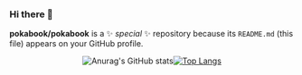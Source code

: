 ### Hi there 👋


**pokabook/pokabook** is a ✨ _special_ ✨ repository because its `README.md` (this file) appears on your GitHub profile.
<div align="center">

![Anurag's GitHub stats](https://github-readme-stats.vercel.app/api?username=pokabook&show_icons=true&theme=dark)[![Top Langs](https://github-readme-stats.vercel.app/api/top-langs/?username=pokabook&layout=compact)](https://github.com/anuraghazra/github-readme-stats)

</div>
